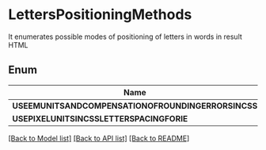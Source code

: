 
# LettersPositioningMethods
It enumerates possible modes of positioning of letters in words in result HTML
            

## Enum
| Name |
| ----------- |
| **USEEMUNITSANDCOMPENSATIONOFROUNDINGERRORSINCSS** |
| **USEPIXELUNITSINCSSLETTERSPACINGFORIE** |

[[Back to Model list]](../../README.md#documentation-for-models) [[Back to API list]](../../README.md#documentation-for-api-endpoints) [[Back to README]](../../README.md)


